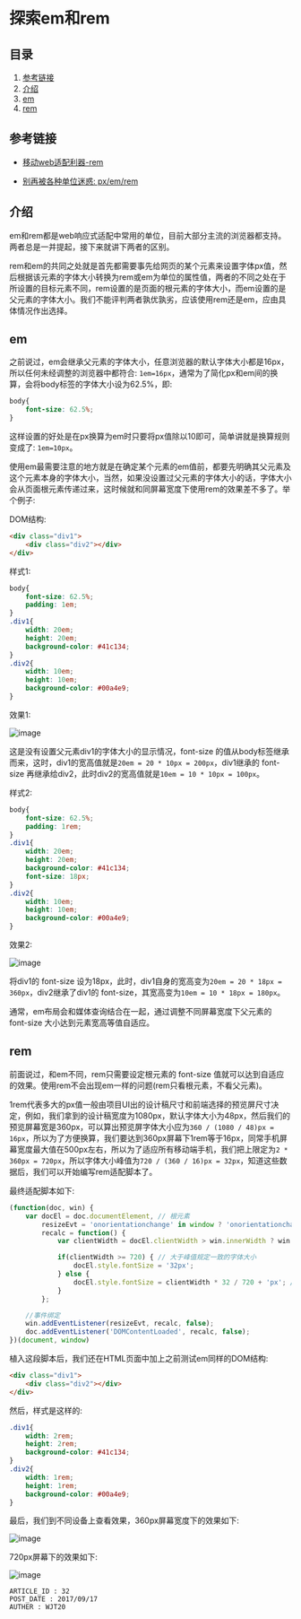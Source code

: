 
# 探索em和rem #

## 目录 ##

1. [参考链接](#href1)
2. [介绍](#href2)
3. [em](#href3)
4. [rem](#href4)

## <a name="href1">参考链接</a> ##

- [移动web适配利器-rem](http://www.alloyteam.com/2016/03/mobile-web-adaptation-tool-rem/)

- [别再被各种单位迷惑: px/em/rem](https://segmentfault.com/a/1190000004190019)

## <a name="href2">介绍</a> ##

em和rem都是web响应式适配中常用的单位，目前大部分主流的浏览器都支持。两者总是一并提起，接下来就讲下两者的区别。

rem和em的共同之处就是首先都需要事先给网页的某个元素来设置字体px值，然后根据该元素的字体大小转换为rem或em为单位的属性值，两者的不同之处在于所设置的目标元素不同，rem设置的是页面的根元素的字体大小，而em设置的是父元素的字体大小。我们不能评判两者孰优孰劣，应该使用rem还是em，应由具体情况作出选择。

## <a name="href3">em</a> ##

之前说过，em会继承父元素的字体大小，任意浏览器的默认字体大小都是16px，所以任何未经调整的浏览器中都符合: `1em=16px`，通常为了简化px和em间的换算，会将body标签的字体大小设为62.5%，即:

```css
body{
    font-size: 62.5%;
}
```

这样设置的好处是在px换算为em时只要将px值除以10即可，简单讲就是换算规则变成了: `1em=10px`。

使用em最需要注意的地方就是在确定某个元素的em值前，都要先明确其父元素及这个元素本身的字体大小，当然，如果没设置过父元素的字体大小的话，字体大小会从页面根元素传递过来，这时候就和同屏幕宽度下使用rem的效果差不多了。举个例子:

DOM结构:

```html
<div class="div1">
    <div class="div2"></div>
</div>
```

样式1:

```css
body{
    font-size: 62.5%;
    padding: 1em;
}
.div1{
    width: 20em;
    height: 20em;
    background-color: #41c134;
}
.div2{
    width: 10em;
    height: 10em;
    background-color: #00a4e9;
}
```

效果1:

![image](https://raw.githubusercontent.com/WebUnion-core/doc-repositort/master/WJT20/images/w44.png)

这是没有设置父元素div1的字体大小的显示情况，font-size 的值从body标签继承而来，这时，div1的宽高值就是`20em = 20 * 10px = 200px`，div1继承的 font-size 再继承给div2，此时div2的宽高值就是`10em = 10 * 10px = 100px`。

样式2:

```css
body{
    font-size: 62.5%;
    padding: 1rem;
}
.div1{
    width: 20em;
    height: 20em;
    background-color: #41c134;
    font-size: 18px;
}
.div2{
    width: 10em;
    height: 10em;
    background-color: #00a4e9;
}
```

效果2:

![image](https://raw.githubusercontent.com/WebUnion-core/doc-repositort/master/WJT20/images/w45.png)

将div1的 font-size 设为18px，此时，div1自身的宽高变为`20em = 20 * 18px = 360px`，div2继承了div1的 font-size，其宽高变为`10em = 10 * 18px = 180px`。

通常，em布局会和媒体查询结合在一起，通过调整不同屏幕宽度下父元素的 font-size 大小达到元素宽高等值自适应。

## <a name="href4">rem</a> ##

前面说过，和em不同，rem只需要设定根元素的 font-size 值就可以达到自适应的效果。使用rem不会出现em一样的问题(rem只看根元素，不看父元素)。

1rem代表多大的px值一般由项目UI出的设计稿尺寸和前端选择的预览屏尺寸决定，例如，我们拿到的设计稿宽度为1080px，默认字体大小为48px，然后我们的预览屏幕宽是360px，可以算出预览屏字体大小应为`360 / (1080 / 48)px = 16px`，所以为了方便换算，我们要达到360px屏幕下1rem等于16px，同常手机屏幕宽度最大值在500px左右，所以为了适应所有移动端手机，我们把上限定为`2 * 360px = 720px`，所以字体大小峰值为`720 / (360 / 16)px = 32px`，知道这些数据后，我们可以开始编写rem适配脚本了。

最终适配脚本如下:

```js
(function(doc, win) {
    var docEl = doc.documentElement, // 根元素
        resizeEvt = 'onorientationchange' in window ? 'onorientationchange' : 'resize', // 兼容屏幕变化事件
        recalc = function() {
            var clientWidth = docEl.clientWidth > win.innerWidth ? win.innerWidth : docEl.clientWidth; // 处理一些移动设备中获取到怪异设备宽度的情况

            if(clientWidth >= 720) { // 大于峰值规定一致的字体大小
                docEl.style.fontSize = '32px';
            } else {
                docEl.style.fontSize = clientWidth * 32 / 720 + 'px'; // 等比例缩放
            }
        };

    //事件绑定
    win.addEventListener(resizeEvt, recalc, false);
    doc.addEventListener('DOMContentLoaded', recalc, false);
})(document, window)
```

植入这段脚本后，我们还在HTML页面中加上之前测试em同样的DOM结构:

```html
<div class="div1">
    <div class="div2"></div>
</div>
```

然后，样式是这样的:

```css
.div1{
    width: 2rem;
    height: 2rem;
    background-color: #41c134;
}
.div2{
    width: 1rem;
    height: 1rem;
    background-color: #00a4e9;
}
```

最后，我们到不同设备上查看效果，360px屏幕宽度下的效果如下:

![image](https://raw.githubusercontent.com/WebUnion-core/doc-repositort/master/WJT20/images/w46.png)

720px屏幕下的效果如下:

![image](https://raw.githubusercontent.com/WebUnion-core/doc-repositort/master/WJT20/images/w47.png)

```
ARTICLE_ID : 32
POST_DATE : 2017/09/17
AUTHER : WJT20
```
